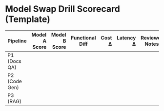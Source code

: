 # Model Swap Drill Scorecard (Template)
| Pipeline | Model A Score | Model B Score | Functional Diff | Cost Δ | Latency Δ | Reviewer Notes |
|---|---:|---:|---|---:|---:|---|
| P1 (Docs QA) |  |  |  |  |  |  |
| P2 (Code Gen) |  |  |  |  |  |  |
| P3 (RAG) |  |  |  |  |  |  |